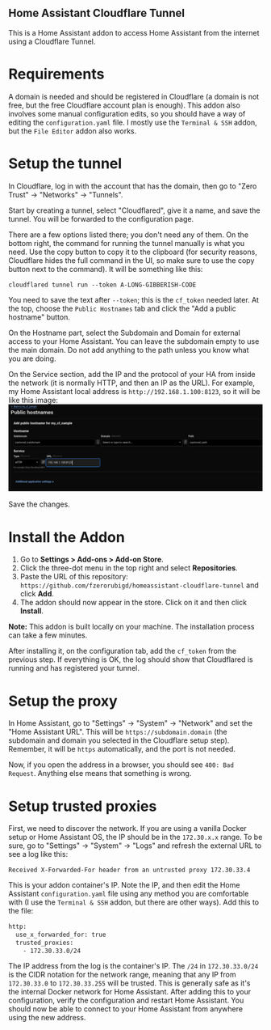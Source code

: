 Home Assistant Cloudflare Tunnel
---

This is a Home Assistant addon to access Home Assistant from the internet using a Cloudflare Tunnel.

Requirements
===
A domain is needed and should be registered in Cloudflare (a domain is not free, but the free Cloudflare account plan is enough). This addon also involves some manual configuration edits, so you should have a way of editing the `configuration.yaml` file. I mostly use the `Terminal & SSH` addon, but the `File Editor` addon also works.

Setup the tunnel
===
In Cloudflare, log in with the account that has the domain, then go to "Zero Trust" -> "Networks" -> "Tunnels".

Start by creating a tunnel, select "Cloudflared", give it a name, and save the tunnel. You will be forwarded to the configuration page.

There are a few options listed there; you don't need any of them. On the bottom right, the command for running the tunnel manually is what you need. Use the copy button to copy it to the clipboard (for security reasons, Cloudflare hides the full command in the UI, so make sure to use the copy button next to the command). It will be something like this:
```
cloudflared tunnel run --token A-LONG-GIBBERISH-CODE
```

You need to save the text after `--token`; this is the `cf_token` needed later. At the top, choose the `Public Hostnames` tab and click the "Add a public hostname" button.

On the Hostname part, select the Subdomain and Domain for external access to your Home Assistant. You can leave the subdomain empty to use the main domain. Do not add anything to the path unless you know what you are doing.

On the Service section, add the IP and the protocol of your HA from inside the network (it is normally HTTP, and then an IP as the URL). For example, my Home Assistant local address is `http://192.168.1.100:8123`, so it will be like this image:
![The Cloudflare config section](images/cf_sample.png)

Save the changes.

Install the Addon
===

1. Go to **Settings > Add-ons > Add-on Store**.
2. Click the three-dot menu in the top right and select **Repositories**.
3. Paste the URL of this repository: `https://github.com/fzerorubigd/homeassistant-cloudflare-tunnel` and click **Add**.
4. The addon should now appear in the store. Click on it and then click **Install**.

**Note:** This addon is built locally on your machine. The installation process can take a few minutes.

After installing it, on the configuration tab, add the `cf_token` from the previous step. If everything is OK, the log should show that Cloudflared is running and has registered your tunnel.

Setup the proxy
===
In Home Assistant, go to "Settings" -> "System" -> "Network" and set the "Home Assistant URL". This will be `https://subdomain.domain` (the subdomain and domain you selected in the Cloudflare setup step). Remember, it will be `https` automatically, and the port is not needed.

Now, if you open the address in a browser, you should see `400: Bad Request`. Anything else means that something is wrong.

Setup trusted proxies
===
First, we need to discover the network. If you are using a vanilla Docker setup or Home Assistant OS, the IP should be in the `172.30.x.x` range. To be sure, go to "Settings" -> "System" -> "Logs" and refresh the external URL to see a log like this:

```
Received X-Forwarded-For header from an untrusted proxy 172.30.33.4
```

This is your addon container's IP. Note the IP, and then edit the Home Assistant `configuration.yaml` file using any method you are comfortable with (I use the `Terminal & SSH` addon, but there are other ways). Add this to the file:

```
http:
  use_x_forwarded_for: true
  trusted_proxies:
    - 172.30.33.0/24

```

The IP address from the log is the container's IP. The `/24` in `172.30.33.0/24` is the CIDR notation for the network range, meaning that any IP from `172.30.33.0` to `172.30.33.255` will be trusted. This is generally safe as it's the internal Docker network for Home Assistant. After adding this to your configuration, verify the configuration and restart Home Assistant. You should now be able to connect to your Home Assistant from anywhere using the new address.